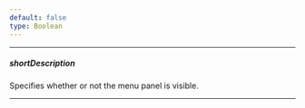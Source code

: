 ```yaml
---
default: false
type: Boolean
---
```

---
##### shortDescription
Specifies whether or not the menu panel is visible.

---
